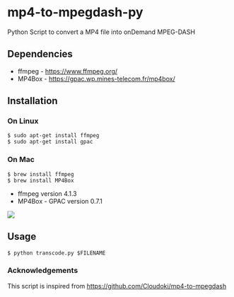 # mp4-to-mpegdash-py
Python Script to convert a MP4 file into onDemand MPEG-DASH
## Dependencies 
* ffmpeg - https://www.ffmpeg.org/ 
* MP4Box - https://gpac.wp.mines-telecom.fr/mp4box/

## Installation
### On Linux
`$ sudo apt-get install ffmpeg`</br>
`$ sudo apt-get install gpac`

### On Mac
`$ brew install ffmpeg`</br>
`$ brew install MP4Box`
* ffmpeg version 4.1.3
* MP4Box - GPAC version 0.7.1
<img src="https://github.com/jithinrajtk/mp4-to-mpegdash-py/blob/master/installation/how-to-install-ffmpeg-and-MP4Box-in-OSX.gif">

## Usage 
`$ python transcode.py $FILENAME`

### Acknowledgements 
This script is inspired from https://github.com/Cloudoki/mp4-to-mpegdash
